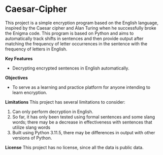 # Caesar-Cipher

This project is a simple encryption program based on the English language, inspired by the Caesar cipher and Alan Turing when he successfully broke the Enigma code. This program is based on Python and aims to automatically track shifts in sentences and then provide output after matching the frequency of letter occurrences in the sentence with the frequency of letters in English.

**Key Features**	
  * Decrypting encrypted sentences in English automatically.

**Objectives**
  * To serve as a learning and practice platform for anyone intending to learn encryption.

**Limitations**
This project has several limitations to consider:
  1.	Can only perform decryption in English.
  2.	So far, it has only been tested using formal sentences and some slang words; there may be a decrease in effectiveness with sentences that utilize slang words
  3.	Built using Python 3.11.5, there may be differences in output with other versions of Python.

**License**
  This project has no license, since all the data is public data.
